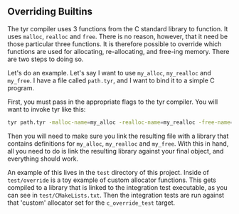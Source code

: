 ## Overriding Builtins

The tyr compiler uses 3 functions from the C standard library to function. It uses
`malloc`, `realloc` and `free`. There is no reason, however, that it need be those
particular three functions. It is therefore possible to override which functions are
used for allocating, re-allocating, and free-ing memory. There are two steps to
doing so.

Let's do an example. Let's say I want to use `my_alloc`, `my_realloc` and `my_free`.
I have a file called `path.tyr`, and I want to bind it to a simple C program.

First, you must pass in the appropriate flags to the tyr compiler. You will
want to invoke tyr like this: 
```bash
tyr path.tyr -malloc-name=my_alloc -realloc-name=my_realloc -free-name=my_free -out-dir=./out
```

Then you will need to make sure you link the resulting file with a library that contains
definitions for `my_alloc`, `my_realloc` and `my_free`. With this in hand, all you need
to do is link the resulting library against your final object, and everything should work.

An example of this lives in the `test` directory of this project. Inside of `test/override`
is a toy example of custom allocator functions. This gets compiled to a library that
is linked to the integration test executable, as you can see in `test/CMakeLists.txt`. Then
the integration tests are run against that 'custom' allocator set for the `c_override_test`
target.